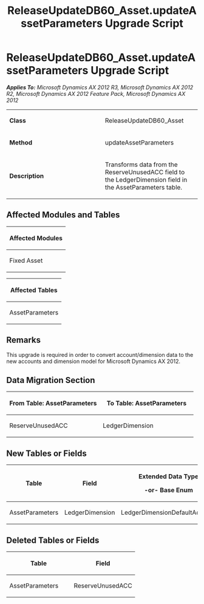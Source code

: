 ﻿---
title: ReleaseUpdateDB60_Asset.updateAssetParameters Upgrade Script
TOCTitle: ReleaseUpdateDB60_Asset.updateAssetParameters Upgrade Script
ms:assetid: 6f4ffd75-121e-fd0d-b1b8-0fa6f00a0a5c
ms:mtpsurl: https://msdn.microsoft.com/en-us/library/JJ685741(v=AX.60)
ms:contentKeyID: 49708942
ms.date: 05/18/2015
mtps_version: v=AX.60
---

# ReleaseUpdateDB60\_Asset.updateAssetParameters Upgrade Script 


_**Applies To:** Microsoft Dynamics AX 2012 R3, Microsoft Dynamics AX 2012 R2, Microsoft Dynamics AX 2012 Feature Pack, Microsoft Dynamics AX 2012_

<table>
<colgroup>
<col style="width: 50%" />
<col style="width: 50%" />
</colgroup>
<tbody>
<tr class="odd">
<td><p><strong>Class</strong></p></td>
<td><p>ReleaseUpdateDB60_Asset</p></td>
</tr>
<tr class="even">
<td><p><strong>Method</strong></p></td>
<td><p>updateAssetParameters</p></td>
</tr>
<tr class="odd">
<td><p><strong>Description</strong></p></td>
<td><p>Transforms data from the ReserveUnusedACC field to the LedgerDimension field in the AssetParameters table.</p></td>
</tr>
</tbody>
</table>


## Affected Modules and Tables

<table>
<colgroup>
<col style="width: 100%" />
</colgroup>
<thead>
<tr class="header">
<th><p>Affected Modules</p></th>
</tr>
</thead>
<tbody>
<tr class="odd">
<td><p>Fixed Asset</p></td>
</tr>
</tbody>
</table>


<table>
<colgroup>
<col style="width: 100%" />
</colgroup>
<thead>
<tr class="header">
<th><p>Affected Tables</p></th>
</tr>
</thead>
<tbody>
<tr class="odd">
<td><p>AssetParameters</p></td>
</tr>
</tbody>
</table>


## Remarks

This upgrade is required in order to convert account/dimension data to the new accounts and dimension model for Microsoft Dynamics AX 2012.

## Data Migration Section

<table>
<colgroup>
<col style="width: 50%" />
<col style="width: 50%" />
</colgroup>
<thead>
<tr class="header">
<th><p>From Table: AssetParameters</p></th>
<th><p>To Table: AssetParameters</p></th>
</tr>
</thead>
<tbody>
<tr class="odd">
<td><p>ReserveUnusedACC</p></td>
<td><p>LedgerDimension</p></td>
</tr>
</tbody>
</table>


## New Tables or Fields

<table>
<colgroup>
<col style="width: 33%" />
<col style="width: 33%" />
<col style="width: 33%" />
</colgroup>
<thead>
<tr class="header">
<th><p>Table</p></th>
<th><p>Field</p></th>
<th><p>Extended Data Type</p>
<p>-or- Base Enum</p></th>
</tr>
</thead>
<tbody>
<tr class="odd">
<td><p>AssetParameters</p></td>
<td><p>LedgerDimension</p></td>
<td><p>LedgerDimensionDefaultAccount</p></td>
</tr>
</tbody>
</table>


## Deleted Tables or Fields

<table>
<colgroup>
<col style="width: 50%" />
<col style="width: 50%" />
</colgroup>
<thead>
<tr class="header">
<th><p>Table</p></th>
<th><p>Field</p></th>
</tr>
</thead>
<tbody>
<tr class="odd">
<td><p>AssetParameters</p></td>
<td><p>ReserveUnusedACC</p></td>
</tr>
</tbody>
</table>

  


